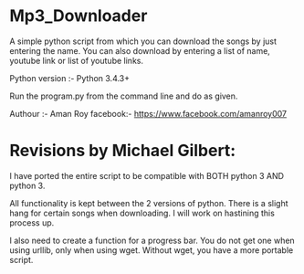 # Mp3_Downloader
A simple python script from which you can download the songs by just entering the name. You can also download by entering a list of name, youtube link or list of youtube links.


Python version :- Python 3.4.3+

Run the program.py from the command line and do as given. 


Authour :- Aman Roy
facebook:- https://www.facebook.com/amanroy007

# Revisions by Michael Gilbert:

I have ported the entire script to be compatible with BOTH python 3
AND python 3.

All functionality is kept between the 2 versions of python. There is a 
slight hang for certain songs when downloading. I will work on hastining
this process up.

I also need to create a function for a progress bar. You do not get one
when using urllib, only when using wget. Without wget, you have a more
portable script.
